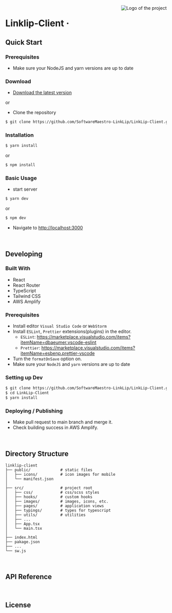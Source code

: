 <img src="./public/icons/favicon.ico" alt="Logo of the project" align="right">

# Linklip-Client &middot;

## Quick Start
### Prerequisites
- Make sure your NodeJS and yarn versions are up to date


### Download
- [Download the latest version](https://github.com/SoftwareMaestro-LinkLip/LinkLip-Client/archive/refs/heads/develop.zip)

or

- Clone the repository
```bash
$ git clone https://github.com/SoftwareMaestro-LinkLip/LinkLip-Client.git
```

### Installation

```bash
$ yarn install
```

or

```bash
$ npm install
```

### Basic Usage
- start server
```bash
$ yarn dev
```

or

```bash
$ npm dev
```

- Navigate to [http://localhost:3000](http://localhost:3000)

<br />

## Developing
### Built With
- React
- React Router
- TypeScript
- Tailwind CSS
- AWS Amplify

### Prerequisites
- Install editor `Visual Studio Code` or `WebStorm`
- Install `ESLint`, `Prettier` extensions(plugins) in the editor.
  - `ESLint`: https://marketplace.visualstudio.com/items?itemName=dbaeumer.vscode-eslint
  - `Prettier`: https://marketplace.visualstudio.com/items?itemName=esbenp.prettier-vscode
- Turn the `formatOnSave` option on.
- Make sure your `NodeJS` and `yarn` versions are up to date

### Setting up Dev
```bash
$ git clone https://github.com/SoftwareMaestro-LinkLip/LinkLip-Client.git
$ cd LinkLip-Client
$ yarn install
```

### Deploying / Publishing
- Make pull request to main branch and merge it.
- Check building success in AWS Amplify.

<br />

## Directory Structure

    linklip-client
    ├── public/             # static files
    │   ├── icons/          # icon images for mobile
    │   └── manifest.json
    │
    ├── src/                # project root
    │   ├── css/            # css/scss styles
    │   ├── hooks/          # custom hooks
    │   ├── images/         # images, icons, etc.
    │   ├── pages/          # application views
    │   ├── typings/        # types for typescript
    │   ├── utils/          # utilities
    │   ├── ...
    │   ├── App.tsx
    │   └── main.tsx
    │
    ├── index.html
    ├── pakage.json
    ├── ...
    └── sw.js

<br />

## API Reference

<br />

## License

